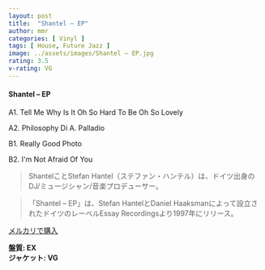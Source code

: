 ```yaml
---
layout: post
title:  "Shantel – EP"
author: mmr
categories: [ Vinyl ]
tags: [ House, Future Jazz ]
image: ../assets/images/Shantel – EP.jpg
rating: 3.5
v-rating: VG
---
```


#### Shantel – EP

A1. Tell Me Why Is It Oh So Hard To Be Oh So Lovely

A2. Philosophy Di A. Palladio

B1. Really Good Photo

B2. I'm Not Afraid Of You

> ShantelことStefan Hantel（ステファン・ハンテル）は、ドイツ出身のDJ/ミュージシャン/音楽プロデューサー。

> 「Shantel – EP」は、Stefan HantelとDaniel Haaksmanによって設立されたドイツのレーベルEssay Recordingsより1997年にリリース。

[メルカリで購入](https://jp.mercari.com/item/m66346340732)

<div class="mt-4 mb-4 d-flex align-items-center">
<strong class="mr-1">盤質: EX</strong>
</div>
<div class="mt-4 mb-4 d-flex align-items-center">
<strong class="mr-1">ジャケット: VG</strong>
</div>
